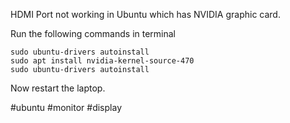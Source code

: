 HDMI Port not working in Ubuntu which has NVIDIA graphic card.

Run the following commands in terminal

```console
sudo ubuntu-drivers autoinstall
sudo apt install nvidia-kernel-source-470
sudo ubuntu-drivers autoinstall
```

Now restart the laptop.

#ubuntu #monitor #display 
